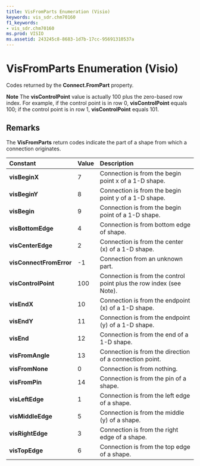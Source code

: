 ```yaml
---
title: VisFromParts Enumeration (Visio)
keywords: vis_sdr.chm70160
f1_keywords:
- vis_sdr.chm70160
ms.prod: VISIO
ms.assetid: 243245c8-8683-1d7b-17cc-95691310537a
---
```



# VisFromParts Enumeration (Visio)

Codes returned by the  **Connect.FromPart** property.


 **Note**  The  **visControlPoint** value is actually 100 plus the zero-based row index. For example, if the control point is in row 0, **visControlPoint** equals 100; if the control point is in row 1, **visControlPoint** equals 101.


## Remarks

The  **VisFromParts** return codes indicate the part of a shape from which a connection originates.



|**Constant**|**Value**|**Description**|
|:-----|:-----|:-----|
| **visBeginX**|7|Connection is from the begin point x of a 1-D shape.|
| **visBeginY**|8|Connection is from the begin point y of a 1-D shape.|
| **visBegin**|9|Connection is from the begin point of a 1-D shape.|
| **visBottomEdge**|4|Connection is from bottom edge of shape.|
| **visCenterEdge**|2|Connection is from the center (x) of a 1-D shape.|
| **visConnectFromError**|-1|Connection from an unknown part.|
| **visControlPoint**|100|Connection is from the control point plus the row index (see Note).|
| **visEndX**|10|Connection is from the endpoint (x) of a 1-D shape.|
| **visEndY**|11|Connection is from the endpoint (y) of a 1-D shape.|
| **visEnd**|12|Connection is from the end of a 1-D shape.|
| **visFromAngle**|13|Connection is from the direction of a connection point.|
| **visFromNone**|0|Connection is from nothing.|
| **visFromPin**|14|Connection is from the pin of a shape.|
| **visLeftEdge**|1|Connection is from the left edge of a shape.|
| **visMiddleEdge**|5|Connection is from the middle (y) of a shape.|
| **visRightEdge**|3|Connection is from the right edge of a shape.|
| **visTopEdge**|6|Connection is from the top edge of a shape.|

